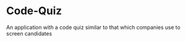 # Code-Quiz
An application with a code quiz similar to that which companies use to screen candidates
